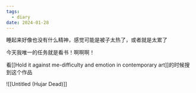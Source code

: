 ```yaml
---
tags:
  - diary
date: 2024-01-28
---
```

睡起来好像也没有什么精神，感觉可能是被子太热了，或者就是太累了

今天我唯一的任务就是看书！啊啊啊！

看[[Hold it against me-difficulty and emotion in contemporary art]]的时候搜到这个作品

![[Untitled (Hujar Dead)]]